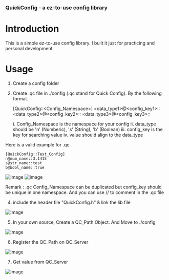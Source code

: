 ### QuickConfig - a ez-to-use config library

# Introduction
This is a simple ez-to-use config library. I built it just for practicing and personal development.

# Usage
1. Create a config folder

2. Create .qc file in ./config (.qc stand for Quick Config). By the following format.

    [QuickConfig::<Config_Namespace>]
    <data_type1>@<config_key1>::<value1>
    <data_type2>@<config_key2>::<value2>
    <data_type3>@<config_key3>::<value3>

    i. Config_Namespace is the namespace for your config
    ii. data_type should be 'n' (Numberic), 's' (String), 'b' (Boolean)
    iii. config_key is the key for searching value
    iv. value should align to the data_type

Here is a valid example for .qc

    [QuickConfig::Test_Config]
    n@num_name::3.1415
    s@str_name::test
    b@bool_name::true

![image](https://github.com/user-attachments/assets/b99e6ca3-0033-4ce7-b049-f4d1429f6282)
![image](https://github.com/user-attachments/assets/34fe14a4-7440-408f-ad97-82da9033ca82)

Remark : .qc Config_Namespace can be duplicated
         but config_key should be unique in one namespace.
         And you can use // to comment in the .qc file

    
4. include the header file "QuickConfig.h" & link the lib file

![image](https://github.com/user-attachments/assets/455fb5da-ee0b-4297-a6e7-926fe38abbcf)

5. In your own source, Create a QC_Path Object. And Move to ./config

![image](https://github.com/user-attachments/assets/6e74e724-3d2c-4963-a328-48ebb0fa317b)

6. Register the QC_Path on QC_Server

![image](https://github.com/user-attachments/assets/86675599-64be-4d9e-8d5e-6bc4cd8172df)

7. Get value from QC_Server

![image](https://github.com/user-attachments/assets/ba7ffd5e-6dca-4952-80c2-16569c9016bc)
